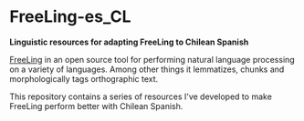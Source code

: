 # FreeLing-es_CL

**Linguistic resources for adapting FreeLing to Chilean Spanish**

[FreeLing](https://github.com/TALP-UPC/FreeLing) in an open source tool for performing natural language processing on a variety of languages. Among other things it lemmatizes, chunks and morphologically tags orthographic text.

This repository contains a series of resources I've developed to make FreeLing perform better with Chilean Spanish.

